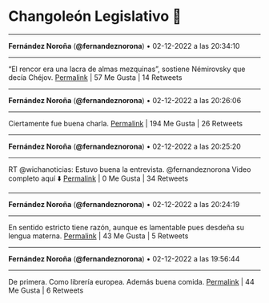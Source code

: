 # Changoleón Legislativo 🙈
*****
**Fernández Noroña** (**@fernandeznorona**) • 02-12-2022 a las 20:34:10
*****
“El rencor era una lacra de almas mezquinas”, sostiene Némirovsky que decía Chéjov.
[Permalink](https://twitter.com/fernandeznorona/status/1598898361578708998) | 57 Me Gusta | 14 Retweets
*****
**Fernández Noroña** (**@fernandeznorona**) • 02-12-2022 a las 20:26:06
*****
Ciertamente fue buena charla.
[Permalink](https://twitter.com/fernandeznorona/status/1598896333594980353) | 194 Me Gusta | 26 Retweets
*****
**Fernández Noroña** (**@fernandeznorona**) • 02-12-2022 a las 20:25:20
*****
RT @wichanoticias: Estuvo buena la entrevista. @fernandeznorona 
Video completo aquí ⬇️
[Permalink](https://twitter.com/fernandeznorona/status/1598896138228469760) | 0 Me Gusta | 34 Retweets
*****
**Fernández Noroña** (**@fernandeznorona**) • 02-12-2022 a las 20:24:19
*****
En sentido estricto tiene razón, aunque es lamentable pues desdeña su lengua materna.
[Permalink](https://twitter.com/fernandeznorona/status/1598895886192427009) | 43 Me Gusta | 5 Retweets
*****
**Fernández Noroña** (**@fernandeznorona**) • 02-12-2022 a las 19:56:44
*****
De primera. Como librería europea. Además buena comida.
[Permalink](https://twitter.com/fernandeznorona/status/1598888942488932353) | 44 Me Gusta | 6 Retweets